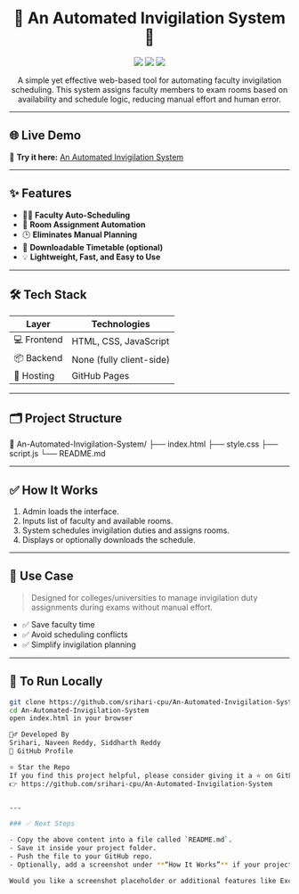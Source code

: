 <h1 align="center">📅 An Automated Invigilation System 🏫</h1>

<p align="center">
  <img src="https://img.shields.io/github/license/srihari-cpu/An-Automated-Invigilation-System?style=flat-square" />
  <img src="https://img.shields.io/github/languages/top/srihari-cpu/An-Automated-Invigilation-System?color=brightgreen&style=flat-square" />
  <img src="https://img.shields.io/github/stars/srihari-cpu/An-Automated-Invigilation-System?style=social" />
</p>

<p align="center">
  A simple yet effective web-based tool for automating faculty invigilation scheduling.  
  This system assigns faculty members to exam rooms based on availability and schedule logic, reducing manual effort and human error.
</p>

---

## 🌐 Live Demo

🔗 **Try it here:** [An Automated Invigilation System](https://srihari-cpu.github.io/An-Automated-Invigilation-System/)

---

## ✨ Features

- 🧑‍🏫 **Faculty Auto-Scheduling**
- 🏢 **Room Assignment Automation**
- 🕒 **Eliminates Manual Planning**
- 📄 **Downloadable Timetable (optional)**
- 💡 **Lightweight, Fast, and Easy to Use**

---

## 🛠️ Tech Stack

| Layer       | Technologies             |
|-------------|--------------------------|
| 💻 Frontend | HTML, CSS, JavaScript    |
| 📦 Backend  | None (fully client-side) |
| 🚀 Hosting  | GitHub Pages             |

---

## 🗂️ Project Structure
📁 An-Automated-Invigilation-System/
├── index.html
├── style.css
├── script.js
└── README.md


---

## ✅ How It Works

1. Admin loads the interface.
2. Inputs list of faculty and available rooms.
3. System schedules invigilation duties and assigns rooms.
4. Displays or optionally downloads the schedule.

---

## 📌 Use Case

> Designed for colleges/universities to manage invigilation duty assignments during exams without manual effort.

- ✅ Save faculty time
- ✅ Avoid scheduling conflicts
- ✅ Simplify invigilation planning

---

## 🚦 To Run Locally

```bash
git clone https://github.com/srihari-cpu/An-Automated-Invigilation-System.git
cd An-Automated-Invigilation-System
open index.html in your browser

🙋‍♂️ Developed By
Srihari, Naveen Reddy, Siddharth Reddy
🔗 GitHub Profile

⭐ Star the Repo
If you find this project helpful, please consider giving it a ⭐ on GitHub!
👉 https://github.com/srihari-cpu/An-Automated-Invigilation-System


---

### ✅ Next Steps

- Copy the above content into a file called `README.md`.
- Save it inside your project folder.
- Push the file to your GitHub repo.
- Optionally, add a screenshot under **“How It Works”** if your project has a visual UI.

Would you like a screenshot placeholder or additional features like Excel/PDF export listed too?
